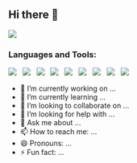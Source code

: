 ## Hi there 👋

<img src="https://github-readme-stats.vercel.app/api?username=UtkarshGoelUT&&show_icons=true&title_color=ffffff&icon_color=bb2acf&text_color=daf7dc&bg_color=151515" />

### Languages and Tools:
<img src="https://img.icons8.com/color/48/000000/c-plus-plus-logo.png"/> &nbsp; <img src="https://img.icons8.com/color/48/000000/c-programming.png"/> &nbsp; <img src="https://img.icons8.com/color/48/000000/python.png"/> &nbsp; <img src="https://img.icons8.com/plasticine/48/000000/react.png"/> &nbsp; <img src="https://img.icons8.com/color/48/000000/html-5.png"/> &nbsp; <img src="https://img.icons8.com/color/48/000000/css3.png"/> &nbsp; <img src="https://img.icons8.com/color/48/000000/nodejs.png"/> &nbsp; <img src="https://img.icons8.com/color/48/000000/firebase.png"/> &nbsp; <img src="https://img.icons8.com/color/48/000000/mongodb.png"/>

- 🔭 I’m currently working on ...
- 🌱 I’m currently learning ...
- 👯 I’m looking to collaborate on ...
- 🤔 I’m looking for help with ...
- 💬 Ask me about ...
- 📫 How to reach me: ...
- 😄 Pronouns: ...
- ⚡ Fun fact: ...
